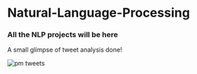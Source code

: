 # Natural-Language-Processing
### All the NLP projects will be here

A small glimpse of tweet analysis done!


![pm tweets](https://user-images.githubusercontent.com/67741034/93642458-c090d680-fa1b-11ea-8a95-df42b038f928.png)

